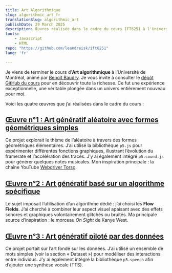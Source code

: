 ```yaml
---
title: Art Algorithmique
slug: algorithmic_art_fr
translationSlug: algorithmic_art
publishDate: 29 March 2025
description: Œuvres réalisée dans le cadre du cours IFT6251 à l'Université de Montréal.
tools: 
    - Javascript
    - HTML
repo: "https://github.com/leandreisk/ift6251"
lang: 'fr'

---
```


Je viens de terminer le cours d’**Art algorithmique** à l’Université de Montréal, animé par [Benoît Baudry](https://softwarediversity.eu/index.html). Je vous invite à consulter le [dépôt GitHub du cours](https://github.com/rethread-studio/algorithmic-art-course/tree/2025) pour en découvrir toute la richesse. Ce fut une expérience exceptionnelle, une véritable plongée dans un univers entièrement nouveau pour moi.  

Voici les quatre œuvres que j’ai réalisées dans le cadre du cours :

## [Œuvre n°1 : Art génératif aléatoire avec formes géométriques simples](https://google.com)  
Ce projet explorait le thème de l’aléatoire à travers des formes géométriques élémentaires. J’ai utilisé la bibliothèque `p5.js` pour expérimenter différentes fonctions graphiques, illustrant l’évolution du framerate et l’accélération des tracés. J’y ai également intégré `p5.sound.js` pour générer quelques notes musicales. Mon inspiration principale : la chaîne YouTube [Webdriver Torso](https://www.youtube.com/channel/UCsLiV4WJfkTEHH0b9PmRklw).

## [Œuvre n°2 : Art génératif basé sur un algorithme spécifique](https://google.com)  
Le sujet imposait l’utilisation d’un algorithme dédié : j’ai choisi les **Flow Fields**. J’ai cherché à combiner leur aspect visuel apaisant avec des effets sonores et graphiques volontairement glitchés ou bruités. Ma principale source d’inspiration : le morceau *On Sight* de Kanye West.

## [Œuvre n°3 : Art génératif piloté par des données](https://google.com)  
Ce projet portait sur l’art fondé sur les données. J’ai utilisé un ensemble de mots simples (voir la section « Dataset ») pour modéliser des interactions entre individus. J’y ai également intégré la bibliothèque `p5.speech` afin d’ajouter une synthèse vocale (TTS).


